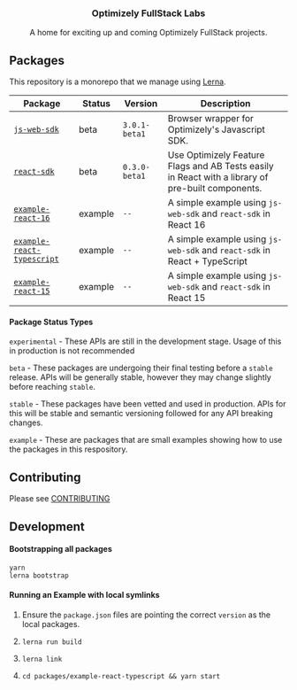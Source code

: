 <h3 align="center">
  Optimizely FullStack Labs
</h3>

<p align="center">
  A home for exciting up and coming Optimizely FullStack projects.
</p>

## Packages

This repository is a monorepo that we manage using [Lerna](https://github.com/lerna/lerna).

| Package | Status | Version | Description |
| --- | --- | --- | --- |
| [`js-web-sdk`](./packages/js-web-sdk) | beta | `3.0.1-beta1` | Browser wrapper for Optimizely's Javascript SDK. |
| [`react-sdk`](./packages/react-sdk) | beta |  `0.3.0-beta1` |Use Optimizely Feature Flags and AB Tests easily in React with a library of pre-built components.|
| [`example-react-16`](./packages/example-react-16) | example | `--` | A simple example using `js-web-sdk` and `react-sdk` in React 16 |
| [`example-react-typescript`](./packages/example-react-typescript) | example | `--` | A simple example using `js-web-sdk` and `react-sdk` in React + TypeScript |
| [`example-react-15`](./packages/example-react-15) | example | `--` | A simple example using `js-web-sdk` and `react-sdk` in React 15 |

#### Package Status Types
`experimental` - These APIs are still in the development stage.  Usage of this in production is not recommended

`beta` - These packages are undergoing their final testing before a `stable` release.  APIs will be generally stable, however they may change slightly before reaching `stable`.

`stable` - These packages have been vetted and used in production.  APIs for this will be stable and semantic versioning followed for any API breaking changes.

`example` - These are packages that are small examples showing how to use the packages in this respository.



## Contributing

Please see [CONTRIBUTING](./CONTRIBUTING.md)

## Development

#### Bootstrapping all packages

```
yarn
lerna bootstrap
```

#### Running an Example with local symlinks

1. Ensure the `package.json` files are pointing the correct `version` as the local packages.

2. `lerna run build`

3. `lerna link`

4. `cd packages/example-react-typescript && yarn start`
